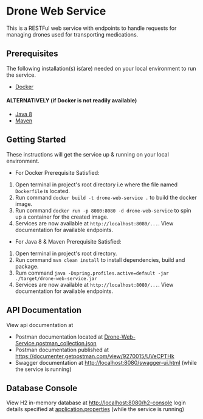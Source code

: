 # Drone Web Service

This is a RESTFul web service with endpoints to handle requests for managing drones used for transporting medications.


## Prerequisites

The following installation(s) is(are) needed on your local environment to run the service.
* [Docker](https://docs.docker.com/get-docker/)

#### ALTERNATIVELY (if Docker is not readily available)
* [Java 8](https://www.oracle.com/java/technologies/javase/javase8-archive-downloads.html)
* [Maven](https://maven.apache.org/download.cgi)


## Getting Started

These instructions will get the service up & running on your local environment.

* For Docker Prerequisite Satisfied:
1. Open terminal in project's root directory i.e where the file named `Dockerfile` is located.
2. Run command `docker build -t drone-web-service .` to build the docker image.
3. Run command `docker run -p 8080:8080 -d drone-web-service` to spin up a container for the created image.
4. Services are now available at `http://localhost:8080/...`. View documentation for available endpoints.

* For Java 8 & Maven Prerequisite Satisfied:
1. Open terminal in project's root directory.
2. Run command `mvn clean install` to install dependencies, build and package.
3. Rum command `java -Dspring.profiles.active=default -jar ./target/drone-web-service.jar`
4. Services are now available at `http://localhost:8080/...`. View documentation for available endpoints.

## API Documentation
View api documentation at
* Postman documentation located at [Drone-Web-Service.postman_collection.json](https://github.com/EmekaMomodu/drone-web-service/blob/main/documentation/Drone-Web-Service.postman_collection.json)
* Postman documentation published at [https://documenter.getpostman.com/view/9270015/UVeCPTHk ](https://documenter.getpostman.com/view/9270015/UVeCPTHk)
* Swagger documentation at [http://localhost:8080/swagger-ui.html](http://localhost:8080/swagger-ui.html) (while the service is running)


## Database Console
View H2 in-memory database at [http://localhost:8080/h2-console](http://localhost:8080/h2-console) login details specified at [application.properties](https://github.com/EmekaMomodu/drone-web-service/blob/main/src/main/resources/application.properties) (while the service is running)

